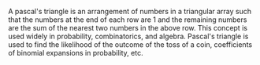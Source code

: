 A pascal's triangle is an arrangement of numbers in a triangular array
such that the numbers at the end of each row are 1
and the remaining numbers are the sum of the nearest two numbers in the above row.
This concept is used widely in probability, combinatorics, and algebra.
Pascal's triangle is used to find the likelihood of the outcome of the toss of a coin,
coefficients of binomial expansions in probability, etc.
